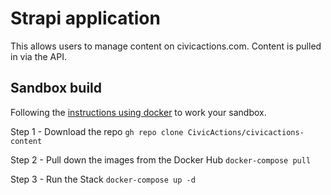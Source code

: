 # Strapi application

This allows users to manage content on civicactions.com. Content is pulled in via the API.

## Sandbox build

Following the [instructions using docker](https://strapi.io/blog/how-to-run-a-strapi-dev-stack-with-docker-compose) to 
work your sandbox.

Step 1 - Download the repo
`gh repo clone CivicActions/civicactions-content`

Step 2 - Pull down the images from the Docker Hub
`docker-compose pull`

Step 3 - Run the Stack
`docker-compose up -d`


